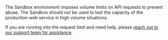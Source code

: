 The Sandbox environment imposes volume limits on API requests to prevent abuse.
The Sandbox should not be used to test the capacity of the production web
service in high volume situations.

If you are running into the request limit and need help, please
[reach out to our support team for assistance](https://support.maxmind.com).
